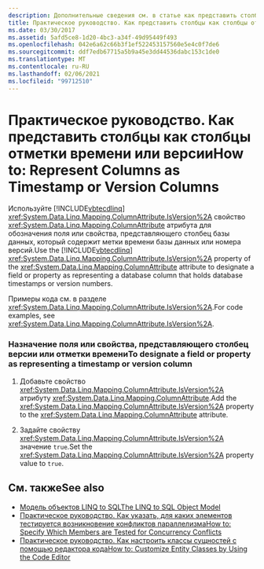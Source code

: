 ```yaml
---
description: Дополнительные сведения см. в статье как представить столбцы как столбцы меток времени или версий.
title: Практическое руководство. Как представить столбцы как столбцы отметки времени или версии
ms.date: 03/30/2017
ms.assetid: 5afd5ce8-1d20-4bc3-a34f-49d95449f493
ms.openlocfilehash: 042e6a62c66b3f1ef522453157560e5e4c0f7de6
ms.sourcegitcommit: ddf7edb67715a5b9a45e3dd44536dabc153c1de0
ms.translationtype: MT
ms.contentlocale: ru-RU
ms.lasthandoff: 02/06/2021
ms.locfileid: "99712510"
---
```

# <a name="how-to-represent-columns-as-timestamp-or-version-columns"></a><span data-ttu-id="e6e88-103">Практическое руководство. Как представить столбцы как столбцы отметки времени или версии</span><span class="sxs-lookup"><span data-stu-id="e6e88-103">How to: Represent Columns as Timestamp or Version Columns</span></span>

<span data-ttu-id="e6e88-104">Используйте [!INCLUDE[vbtecdlinq](../../../../../../includes/vbtecdlinq-md.md)] <xref:System.Data.Linq.Mapping.ColumnAttribute.IsVersion%2A> свойство <xref:System.Data.Linq.Mapping.ColumnAttribute> атрибута для обозначения поля или свойства, представляющего столбец базы данных, который содержит метки времени базы данных или номера версий.</span><span class="sxs-lookup"><span data-stu-id="e6e88-104">Use the [!INCLUDE[vbtecdlinq](../../../../../../includes/vbtecdlinq-md.md)] <xref:System.Data.Linq.Mapping.ColumnAttribute.IsVersion%2A> property of the <xref:System.Data.Linq.Mapping.ColumnAttribute> attribute to designate a field or property as representing a database column that holds database timestamps or version numbers.</span></span>  
  
 <span data-ttu-id="e6e88-105">Примеры кода см. в разделе <xref:System.Data.Linq.Mapping.ColumnAttribute.IsVersion%2A>.</span><span class="sxs-lookup"><span data-stu-id="e6e88-105">For code examples, see <xref:System.Data.Linq.Mapping.ColumnAttribute.IsVersion%2A>.</span></span>  
  
### <a name="to-designate-a-field-or-property-as-representing-a-timestamp-or-version-column"></a><span data-ttu-id="e6e88-106">Назначение поля или свойства, представляющего столбец версии или отметки времени</span><span class="sxs-lookup"><span data-stu-id="e6e88-106">To designate a field or property as representing a timestamp or version column</span></span>  
  
1. <span data-ttu-id="e6e88-107">Добавьте свойство <xref:System.Data.Linq.Mapping.ColumnAttribute.IsVersion%2A> атрибуту <xref:System.Data.Linq.Mapping.ColumnAttribute>.</span><span class="sxs-lookup"><span data-stu-id="e6e88-107">Add the <xref:System.Data.Linq.Mapping.ColumnAttribute.IsVersion%2A> property to the <xref:System.Data.Linq.Mapping.ColumnAttribute> attribute.</span></span>  
  
2. <span data-ttu-id="e6e88-108">Задайте свойству <xref:System.Data.Linq.Mapping.ColumnAttribute.IsVersion%2A> значение `true`.</span><span class="sxs-lookup"><span data-stu-id="e6e88-108">Set the <xref:System.Data.Linq.Mapping.ColumnAttribute.IsVersion%2A> property value to `true`.</span></span>  
  
## <a name="see-also"></a><span data-ttu-id="e6e88-109">См. также</span><span class="sxs-lookup"><span data-stu-id="e6e88-109">See also</span></span>

- [<span data-ttu-id="e6e88-110">Модель объектов LINQ to SQL</span><span class="sxs-lookup"><span data-stu-id="e6e88-110">The LINQ to SQL Object Model</span></span>](the-linq-to-sql-object-model.md)
- [<span data-ttu-id="e6e88-111">Практическое руководство. Как указать, для каких элементов тестируется возникновение конфликтов параллелизма</span><span class="sxs-lookup"><span data-stu-id="e6e88-111">How to: Specify Which Members are Tested for Concurrency Conflicts</span></span>](how-to-specify-which-members-are-tested-for-concurrency-conflicts.md)
- [<span data-ttu-id="e6e88-112">Практическое руководство. Как настроить классы сущностей с помощью редактора кода</span><span class="sxs-lookup"><span data-stu-id="e6e88-112">How to: Customize Entity Classes by Using the Code Editor</span></span>](how-to-customize-entity-classes-by-using-the-code-editor.md)
